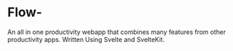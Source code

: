 # Flow-
An all in one productivity webapp that combines many features from other productivity apps. Written Using Svelte and SvelteKit.
